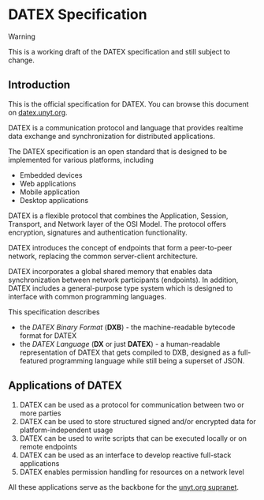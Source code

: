 # DATEX Specification

> [!WARNING]
> This is a working draft of the DATEX specification and still subject to
> change.

## Introduction

This is the official specification for DATEX. You can browse this document on
[datex.unyt.org](https://datex.unyt.org).

DATEX is a communication protocol and language that provides realtime data
exchange and synchronization for distributed applications.

The DATEX specification is an open standard that is designed to be implemented
for various platforms, including

- Embedded devices
- Web applications
- Mobile application
- Desktop applications

DATEX is a flexible protocol that combines the Application, Session, Transport,
and Network layer of the OSI Model. The protocol offers encryption, signatures
and authentication functionality.

DATEX introduces the concept of endpoints that form a peer-to-peer network,
replacing the common server-client architecture.

DATEX incorporates a global shared memory that enables data synchronization
between network participants (endpoints). In addition, DATEX includes a
general-purpose type system which is designed to interface with common
programming languages.

This specification describes

- the _DATEX Binary Format_ (**DXB**) - the machine-readable bytecode format for
  DATEX
- the _DATEX Language_ (**DX** or just **DATEX**) - a human-readable
  representation of DATEX that gets compiled to DXB, designed as a full-featured
  programming language while still being a superset of JSON.

## Applications of DATEX

1. DATEX can be used as a protocol for communication between two or more parties
2. DATEX can be used to store structured signed and/or encrypted data for
   platform-independent usage
3. DATEX can be used to write scripts that can be executed locally or on remote
   endpoints
4. DATEX can be used as an interface to develop reactive full-stack applications
5. DATEX enables permission handling for resources on a network level

All these applications serve as the backbone for the
[unyt.org supranet](./003_conformance.md#supranet).
